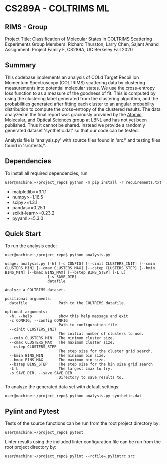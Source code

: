 
# CS289A - COLTRIMS ML

## RIMS - Group
Project Title: Classification of Molecular States in COLTRIMS Scattering Experiments
Group Members: Richard Thurston, Larry Chen, Sajant Anand
Assignment: Project Family F, CS289A, UC Berkeley Fall 2020

## Summary

This codebase implements an analysis of COLd Target Recoil Ion Momentum Spectroscopy (COLTRIMS) scattering data by clustering measurements into potential molecular states. We use the cross-entropy loss function to as a measure of the goodness of fit. This is computed by using the clustering label generated from the clustering algorithm, and the probabilities generated after fitting each cluster to an angular probability distribution to compute the cross-entropy of the clustered results. The data analyzed in the final report was graciously provided by the [Atomic, Molecular, and Optical Sciences group](http://amo-csd.lbl.gov/home.php) at LBNL and has not yet been published. Thus it cannot be shared.
Instead we provide a randomly generated dataset 'synthetic.dat' so that our code can be tested.

Analysis file is 'analysis.py' with source files found in 'src/' and testing files found in 'src/tests/'.

## Dependencies

To install all required dependencies, run

```
user@machine:~/project_repo$ python -m pip install -r requirements.txt
```

- matplotlib>=3.1.1
- numpy>=1.16.5
- scipy>=1.3.1
- pandas>=0.25.1
- scikit-learn>=0.23.2
- pyyaml>=5.3.0

## Quick Start

To run the analysis code:

```
user@machine:~/project_repo$ python analysis.py

usage: analysis.py [-h] [-c CONFIG] [--cinit CLUSTERS_INIT] [--cmin CLUSTERS_MIN] [--cmax CLUSTERS_MAX] [--cstep CLUSTERS_STEP] [--bmin BINS_MIN] [--bmax BINS_MAX] [--bstep BINS_STEP] [-L L]
                   [-s SAVE_DIR]
                   datafile

Analyze a COLTRIMS dataset.

positional arguments:
  datafile              Path to the COLTRIMS datafile.

optional arguments:
  -h, --help            show this help message and exit
  -c CONFIG, --config CONFIG
                        Path to configuration file.
  --cinit CLUSTERS_INIT
                        The initial number of clusters to use.
  --cmin CLUSTERS_MIN   The minimum cluster size.
  --cmax CLUSTERS_MAX   The maximum cluster size.
  --cstep CLUSTERS_STEP
                        The step size for the cluster grid search.
  --bmin BINS_MIN       The minimum bin size.
  --bmax BINS_MAX       The maximum bin size.
  --bstep BINS_STEP     The step size for the bin size grid search
  -L L                  The largest Lmax to try.
  -s SAVE_DIR, --save SAVE_DIR
                        Directory to save results to.
```

To analyze the generated data set with default settings:
```
user@machine:~/project_repo$ python analysis.py synthetic.dat
```

## Pylint and Pytest
Tests of the source functions can be run from the root project directory by: 

```
user@machine:~/project_repo$ pytest
```

Linter results using the included linter configuration file can be run from the root project directory by: 

```
user@machine:~/project_repo$ pylint --rcfile=.pylintrc src
```

